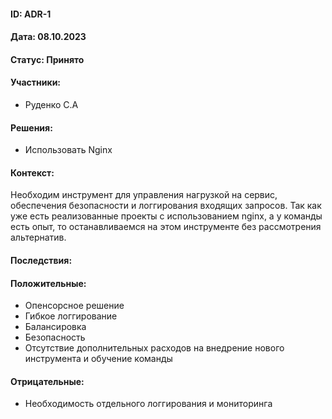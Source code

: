 #### ID: ADR-1

#### Дата: 08.10.2023

#### Статус: Принято

#### Участники:
* Руденко С.А

#### Решения:
* Использовать Nginx

#### Контекст:
Необходим инструмент для управления нагрузкой на сервис, обеспечения безопасности и логгирования входящих запросов.
Так как уже есть реализованные проекты с использованием nginx, а у команды есть опыт, то останавливаемся на этом инструменте без рассмотрения альтернатив.

#### Последствия:

#### Положительные:
* Опенсорсное решение
* Гибкое логгирование
* Балансировка
* Безопасность
* Отсутствие дополнительных расходов на внедрение нового инструмента и обучение команды

#### Отрицательные:
* Необходимость отдельного логгирования и мониторинга
